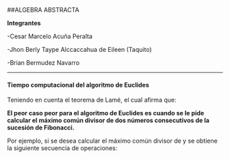 ##ALGEBRA ABSTRACTA

**Integrantes**

-Cesar Marcelo Acuña Peralta

-Jhon Berly Taype Alccaccahua de Eileen (Taquito)


-Brian Bermudez Navarro

------------

#### **Tiempo computacional del algoritmo de Euclides**

Teniendo en cuenta el teorema de Lamé, el cual afirma que:

**El peor caso peor para el algoritmo de Euclides es cuando se le pide calcular el máximo común divisor de dos números consecutivos de la sucesión de Fibonacci.**

Por ejemplo, si se desea calcular el máximo común divisor de   y   se obtiene la siguiente secuencia de operaciones:
